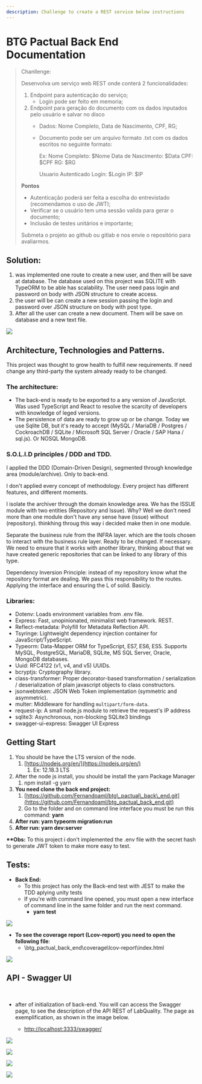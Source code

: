 ```yaml
---
description: Challenge to create a REST service below instructions
---
```


# BTG Pactual Back End Documentation

> Chanllenge:
>
> Desenvolva um serviço web REST onde conterá 2 funcionalidades:
>
> 1. Endpoint para autenticação do serviço;
>    * Login pode ser feito em memoria;
> 2. Endpoint para geração do documento com os dados inputados pelo usuário e salvar no disco
>    * Dados: Nome Completo, Data de Nascimento, CPF, RG;
>    * Documento pode ser um arquivo formato .txt com os dados escritos no seguinte formato:
>
>      Ex: Nome Completo: $Nome Data de Nascimento: $Data CPF: $CPF RG: $RG
>
>      Usuario Autenticado Login: $Login IP: $IP
>
>  **Pontos**
>
> * Autenticação poderá ser feita a escolha do entrevistado \(recomendamos o uso de JWT\);
> * Verificar se o usuário tem uma sessão valida para gerar o documento;
> * Inclusão de testes unitários e importante;
>
> Submeta o projeto ao github ou gitlab e nos envie o repositório para avaliarmos.

## Solution:

1. was implemented one route to create a new user, and then will be save at database. The database used on this project was SQLITE with TypeORM to be able has scalability. The user need pass login and password on body with JSON structure to create access.
2. the user will be can create a new session passing the login and password over JSON structure on body with post type.
3.   After all the user can create a new document. Them will be save on database and a new text file.

![](.gitbook/assets/image.png)

## Architecture, Technologies and Patterns.

This project was thought to grow health to fulfill new requirements. If need change any third-party the system already ready to be changed.

### The architecture:

* The back-end is ready to be exported to a any version of JavaScript. Was used TypeScript and React to resolve the scarcity of developers with knowledge of leged versions.
* The persistence of data are ready to grow up or be change. Today we use Sqlite DB, but it's ready to accept \(MySQL / MariaDB / Postgres / CockroachDB / SQLite / Microsoft SQL Server / Oracle / SAP Hana / sql.js\). Or NOSQL MongoDB.

### S.O.L.I.D principles / DDD and TDD.

I applied the DDD \(Domain-Driven Design\), segmented through knowledge area \(module/archive\). Only to back-end.

I don't applied every concept of methodology. Every project has different features, and different moments.

I isolate the archiver through the domain knowledge area. We has the ISSUE module with two entities \(Repository and Issue\). Why? Well we don't need more than one module don't have any sense have \(issue\) without \(repository\). thinkhing throug this way i decided make then in one module.

Separate the business rule from the INFRA layer. which are the tools chosen to interact with the business rule layer. Ready to be changed. If necessary. We need to ensure that it works with another library, thinking about that we have created generic repositories that can be linked to any library of this type.

Dependency Inversion Principle: instead of my repository know what the repository format are dealing. We pass this responsibility to the routes. Applying the interface and ensuring the L of solid. Basicly.

### Libraries:

* Dotenv: Loads environment variables from .env file.
* Express: Fast, unopinionated, minimalist web framework. REST.
* Reflect-metadata: Polyfill for Metadata Reflection API.
* Tsyringe: Lightweight dependency injection container for JavaScript/TypeScript.
* Typeorm: Data-Mapper ORM for TypeScript, ES7, ES6, ES5. Supports MySQL, PostgreSQL, MariaDB, SQLite, MS SQL Server, Oracle, MongoDB databases.
* Uuid: RFC4122 \(v1, v4, and v5\) UUIDs.
* bcryptjs: Cryptography library.
* class-transformer: Proper decorator-based transformation / serialization / deserialization of plain javascript objects to class constructors.
* jsonwebtoken: JSON Web Token implementation \(symmetric and asymmetric\).
* multer: Middleware for handling `multipart/form-data`.
* request-ip: A small node.js module to retrieve the request's IP address
* sqlite3: Asynchronous, non-blocking SQLite3 bindings
* swagger-ui-express: Swagger UI Express

## Getting Start

1. You should be have the LTS version of the node.
   1. [https://nodejs.org/en/](https://nodejs.org/en/)
      1. Ex: 12.18.3 LTS
2. After the node js install, you should be install the yarn Package Manager
   1. npm install -g yarn
3. **You need clone the back end project:**
   1. [https://github.com/Fernandoaml/btg\_pactual\_back\_end.git](https://github.com/Fernandoaml/btg_pactual_back_end.git)
   2. Go to the folder and on command line interface you must be run this command: **yarn**
4. **After run: yarn typeorm migration:run** 
5. **After run: yarn dev:server**

**\*\*Obs:** To this project i don't implemented the .env file with the secret hash to generate JWT token to make more easy to test.

## **Tests:**

* **Back End:**
  * To this project has only the Back-end test with JEST to make the TDD aplying unity tests
  * If you're with command line opened, you must open a new interface of command line in the same folder and run the next command.
    * **yarn test**

![](.gitbook/assets/jest_test.png)

* **To see the coverage report \(Lcov-report\) you need to open the following file**:
  * \btg\_pactual\_back\_end\coverage\lcov-report\index.html

![](.gitbook/assets/lcov.png)

##  API - Swagger UI <a id="api-swagger-ui"></a>

‌

* after of initialization of back-end. You will can access the Swagger page, to see the description of the API REST of LabQuality. The page as exemplification, as shown in the image below.

  * ​[http://localhost:3333/swagger/](http://localhost:3333/swagger/)

![](.gitbook/assets/swagger1.png)

![](.gitbook/assets/swagger2.png)

![](.gitbook/assets/swagger3.png)

![](.gitbook/assets/swagger3_1.png)


